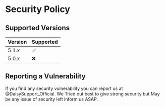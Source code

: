 # Security Policy

## Supported Versions




| Version | Supported          |
| ------- | ------------------ |
| 5.1.x   | :white_check_mark: |
| 5.0.x   | :x:                |



## Reporting a Vulnerability


If you find any security vulnerability you can report us at @DaisySupport_Official. We Tried out best to give strong security but May be any issue of security left inform us ASAP. 
